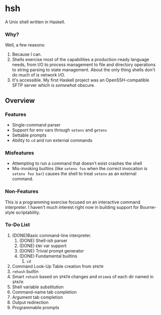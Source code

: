 # hsh
A Unix shell written in Haskell.

### Why?
Well, a few reasons:

1. Because I can.
2. Shells exercise most of the capabilities a production-ready language needs, from I/O to process management to file and directory operations to string parsing to state management. About the only thing shells don't do much of is network I/O.
3. It's accessible. My first Haskell project was an OpenSSH-compatible SFTP server which is _somewhat_ obscure.

## Overview

### Features
* Single-command parser
* Support for env vars through `setenv` and `getenv`
* Settable prompts
* Ability to `cd` and run external commands

### Misfeatures
* Attempting to run a command that doesn't exist crashes the shell
* Mis-invoking builtins (like `setenv foo` when the correct invocation is `setenv foo bar`) causes the shell to treat `setenv` as an external command.


### Non-Features
This is a programming exercise focused on an interactive command interpreter. I haven't much interest right now in building support for Bourne-style scriptability.

### To-Do List
1. (DONE)Basic command-line interpreter.
	1. (DONE) Shell-ish parser
	1. (DONE) `ENV` var support
	1. (DONE) Trivial prompt generator
	1. (DONE) Fundamental builtins
		1. `cd`
1. Command Look-Up Table creation from `$PATH`
1. `rehash` builtin
1. Smart `rehash` based on `$PATH` changes and `mtime`s of each dir named in `$PATH`
1. Shell variable substitution
1. Command-name tab completion
1. Argument tab completion
1. Output redirection
1. Programmable prompts